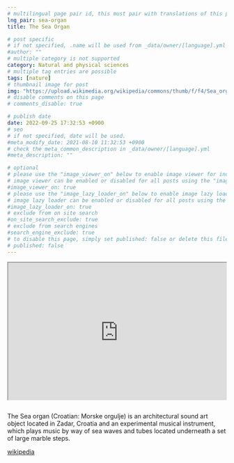 ```yaml
---
# multilingual page pair id, this must pair with translations of this page. (This name must be unique)
lng_pair: sea-organ
title: The Sea Organ

# post specific
# if not specified, .name will be used from _data/owner/[language].yml
#author: ""
# multiple category is not supported
category: Natural and physical sciences
# multiple tag entries are possible
tags: [nature]
# thumbnail image for post
img: "https://upload.wikimedia.org/wikipedia/commons/thumb/f/f4/Sea_organ_Zadar_1.jpg/1280px-Sea_organ_Zadar_1.jpg"
# disable comments on this page
# comments_disable: true

# publish date
date: 2022-09-25 17:32:53 +0900
# seo
# if not specified, date will be used.
#meta_modify_date: 2021-08-10 11:32:53 +0900
# check the meta_common_description in _data/owner/[language].yml
#meta_description: ""

# optional
# please use the "image_viewer_on" below to enable image viewer for individual pages or posts (_posts/ or [language]/_posts folders).
# image viewer can be enabled or disabled for all posts using the "image_viewer_posts: true" setting in _data/conf/main.yml.
#image_viewer_on: true
# please use the "image_lazy_loader_on" below to enable image lazy loader for individual pages or posts (_posts/ or [language]/_posts folders).
# image lazy loader can be enabled or disabled for all posts using the "image_lazy_loader_posts: true" setting in _data/conf/main.yml.
#image_lazy_loader_on: true
# exclude from on site search
#on_site_search_exclude: true
# exclude from search engines
#search_engine_exclude: true
# to disable this page, simply set published: false or delete this file
# published: false
---
```


<div style="position:relative;padding-bottom:56.25%;padding-top:35px;height:0;margin-bottom:2em;overflow:hidden">
<iframe style="position:absolute;top:0;left:0;width:100%;height:100%"  src="https://www.youtube.com/embed/n86pF-wQKrw?si=FIn0WcTfWcTh1M5X" title="YouTube video player"  allowfullscreen>
</iframe>
</div>

The Sea organ (Croatian: Morske orgulje) is an architectural sound art object located in Zadar, Croatia and an experimental musical instrument, which plays music by way of sea waves and tubes located underneath a set of large marble steps.

[wikipedia](https://en.wikipedia.org/wiki/Sea_organ)
